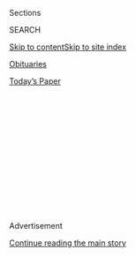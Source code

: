 <div id="app">

<div>

<div>

<div>

<div class="NYTAppHideMasthead css-1q2w90k e1suatyy0">

<div class="section css-ui9rw0 e1suatyy2">

<div class="css-eph4ug er09x8g0">

<div class="css-6n7j50">

</div>

<span class="css-1dv1kvn">Sections</span>

<div class="css-10488qs">

<span class="css-1dv1kvn">SEARCH</span>

</div>

[Skip to content](#site-content)[Skip to site
index](#site-index)

</div>

<div id="masthead-section-label" class="css-1wr3we4 eaxe0e00">

[Obituaries](https://www.nytimes3xbfgragh.onion/section/obituaries)

</div>

<div class="css-10698na e1huz5gh0">

</div>

</div>

<div id="masthead-bar-one" class="section hasLinks css-15hmgas e1csuq9d3">

<div class="css-uqyvli e1csuq9d0">

</div>

<div class="css-1uqjmks e1csuq9d1">

</div>

<div class="css-9e9ivx">

[](https://myaccount.nytimes3xbfgragh.onion/auth/login?response_type=cookie&client_id=vi)

</div>

<div class="css-1bvtpon e1csuq9d2">

[Today’s
Paper](https://www.nytimes3xbfgragh.onion/section/todayspaper)

</div>

</div>

</div>

</div>

<div data-aria-hidden="false">

<div id="site-content" data-role="main">

<div>

<div class="css-1aor85t" style="opacity:0.000000001;z-index:-1;visibility:hidden">

<div class="css-1hqnpie">

<div class="css-epjblv">

<span class="css-17xtcya">[Obituaries](/section/obituaries)</span><span class="css-x15j1o">|</span><span class="css-fwqvlz">Nina
Baym, Who Brought Novels by Women to Light, Dies at
82</span>

</div>

<div class="css-k008qs">

<div class="css-1iwv8en">

<span class="css-18z7m18"></span>

<div>

</div>

</div>

<span class="css-1n6z4y">https://nyti.ms/2MPdAE7</span>

<div class="css-1705lsu">

<div class="css-4xjgmj">

<div class="css-4skfbu" data-role="toolbar" data-aria-label="Social Media Share buttons, Save button, and Comments Panel with current comment count" data-testid="share-tools">

  - 
  - 
  - 
  - 
    
    <div class="css-6n7j50">
    
    </div>

  - 

</div>

</div>

</div>

</div>

</div>

</div>

<div class="css-13pd83m">

</div>

<div id="top-wrapper" class="css-1sy8kpn">

<div id="top-slug" class="css-l9onyx">

Advertisement

</div>

[Continue reading the main
story](#after-top)

<div class="ad top-wrapper" style="text-align:center;height:100%;display:block;min-height:250px">

<div id="top" class="place-ad" data-position="top" data-size-key="top">

</div>

</div>

<div id="after-top">

</div>

</div>

<div id="sponsor-wrapper" class="css-1hyfx7x">

<div id="sponsor-slug" class="css-19vbshk">

Supported by

</div>

[Continue reading the main
story](#after-sponsor)

<div id="sponsor" class="ad sponsor-wrapper" style="text-align:center;height:100%;display:block">

</div>

<div id="after-sponsor">

</div>

</div>

<div class="css-1vkm6nb ehdk2mb0">

# Nina Baym, Who Brought Novels by Women to Light, Dies at 82

</div>

<div class="css-79elbk" data-testid="photoviewer-wrapper">

<div class="css-z3e15g" data-testid="photoviewer-wrapper-hidden">

</div>

<div class="css-1a48zt4 ehw59r15" data-testid="photoviewer-children">

![<span class="css-16f3y1r e13ogyst0" data-aria-hidden="true">The
University of Illinois Prof. Nina Baym at home in 2005. “I wanted to
know where these women were,” she said, referring to forgotten women
writers of the 19th century. She found
them.</span><span class="css-cnj6d5 e1z0qqy90" itemprop="copyrightHolder"><span class="css-1ly73wi e1tej78p0">Credit...</span><span><span>L.
Brian
Stauffer</span></span></span>](https://static01.graylady3jvrrxbe.onion/images/2018/06/24/obituaries/24BAYM-OBIT/merlin_140063181_c2b03e4c-9b1d-43c6-823b-0ae0e476a67c-articleLarge.jpg?quality=75&auto=webp&disable=upscale)

</div>

</div>

<div class="css-xt80pu e12qa4dv0">

<div class="css-18e8msd">

<div class="css-vp77d3 epjyd6m0">

<div class="css-1baulvz">

By [<span class="css-1baulvz last-byline" itemprop="name">Neil
Genzlinger</span>](http://www.nytimes3xbfgragh.onion/by/neil-genzlinger)

</div>

</div>

  - June 22,
    2018

  - 
    
    <div class="css-4xjgmj">
    
    <div class="css-d8bdto" data-role="toolbar" data-aria-label="Social Media Share buttons, Save button, and Comments Panel with current comment count" data-testid="share-tools">
    
      - 
      - 
      - 
      - 
        
        <div class="css-6n7j50">
        
        </div>
    
      - 
    
    </div>
    
    </div>

</div>

</div>

<div class="section meteredContent css-1r7ky0e" name="articleBody" itemprop="articleBody">

<div class="css-1fanzo5 StoryBodyCompanionColumn">

<div class="css-53u6y8">

Nina Baym, a scholar who asked why so few women were represented in the
American literary canon, then spent her career working to correct that
imbalance, died on June 15 in Urbana, Ill. She was 82.

Her daughter, Nancy Baym, said the cause was complications of dementia.

Professor Baym, who taught English at [the University of Illinois at
Urbana-Champaign](https://news.illinois.edu/view/6367/663930 "University's obituary")
for more than 40 years, was writing a book about Nathaniel Hawthorne in
1975 when she began to wonder why 19th-century American literature was
so male-dominated. Hawthorne himself helped pique her curiosity. In 1855
he had [famously
complained](http://debrabrenegan.blogspot.com/2011/07/damned-mob-of-scribbling-women.html "Related blog post")
that “a damned mob of scribbling women” was cutting into his sales.

“I wanted to know where these women were,” she [recalled in an
interview](https://www.nytimes3xbfgragh.onion/1987/12/06/magazine/literary-feminism-comes-of-age.html "Article")
with The New York Times in 1987.

She went searching through library bookshelves and 19th-century
newspapers and magazines, looking for information about the absent women
writers. She found plenty of novels written by women in the 1800s, and
though they varied in quality, she concluded that many deserved more
than obscurity.

</div>

</div>

<div class="css-1fanzo5 StoryBodyCompanionColumn">

<div class="css-53u6y8">

“It’s too easy to say they weren’t any good,” Professor Baym said.
“Because it turns out that what’s considered good and what isn’t is
historically flexible.”

Her work in the mid-1970s coincided with a time of second-wave feminism,
when women were challenging the inherent sexism in political, social,
legal and intellectual spheres that had been dominated by white men.

Her 1978 book, “Woman’s Fiction: A Guide to Novels by and About Women in
America, 1820-1870,” was a foundational work in the field of feminist
literary history and criticism. It had chapters on writers like
[E.D.E.N.
Southworth](http://utc.iath.virginia.edu/sentimnt/southworthhp.html "About her"),
who wrote more than 60 novels, and Maria Jane McIntosh, whose “Two
Lives” in 1846 went through seven printings. Professor Baym, in her
introduction, explained why these types of novels were worthy of study.

“Today we hear of this literature, if at all, chiefly through detractors
who deplore the feminizing — and hence degradation — of the noble art of
letters,” she wrote. “A segment of literary history is thus lost to us,
a segment that may be of special interest today as we seek to recover
and understand the experiences of women.”

She continued: “I have not unearthed a forgotten Jane Austen or George
Eliot, or hit upon even one novel that I would propose to set alongside
‘The Scarlet Letter.’ Yet I cannot avoid the belief that ‘purely’
literary criteria, as they have been employed to identify the best
American works, have inevitably had a bias in favor of things male — in
favor, say, of whaling ships rather than the sewing circle as a symbol
of the human community; in favor of satires on domineering mothers,
shrewish wives, or betraying mistresses rather than tyrannical fathers,
abusive husbands, or philandering suitors.”

</div>

</div>

<div class="css-1fanzo5 StoryBodyCompanionColumn">

<div class="css-53u6y8">

She was born Nina Zippin on June 14, 1936, in Princeton, N.J., and grew
up in Brooklyn. [Her
father](https://www.nytimes3xbfgragh.onion/1995/05/20/obituaries/leo-zippin-90-dies-solved-math-puzzle.html "His obituary"),
Leo, was a noted mathematician, and her mother, Frances (Levinson)
Zippin, taught English in New York City public schools.

Professor Baym earned a bachelor’s degree at Cornell University and a
master’s at Radcliffe College. In the early 1960s she received her Ph.D
at Harvard and joined the University of Illinois faculty in 1963.

Her interests and writings encompassed the traditional canonical
American writers like Emerson and Thoreau. Among her early books was
“Shape of Hawthorne’s Career” (1976). She took up Hawthorne again in
“The Scarlet Letter: A Reading,” published in 1986.

But it was her work on female writers, and the accompanying exhortation
to re-examine how society judges what writing is significant, that
helped expand the reading lists of high schools and colleges to include
long-ignored women.

Her other books included “Women Writers of the American West,
1832-1927.” A book of her essays, “Feminism and American Literary
History” (1992), led with a 1981 essay that is still being studied and
quoted: “Melodramas of Beset Manhood: How Theories of American Fiction
Exclude Women Authors.”

Professor Baym had a chance to have a direct impact on the literature
presented to students when she served as general editor of several
editions of [The Norton Anthology of American
Literature](http://books.wwnorton.com/books/college-subject.aspx?id=4294983309),
the omnibus work used in many high schools and colleges. In her preface
to the fifth edition, in 1998, she noted the addition not only of a
number of female authors (among them [Catharine Maria
Sedgwick](http://www.womenhistoryblog.com/2012/01/catharine-maria-sedgwick.html "About her")
and [Fanny Fern](https://fannyfern.org/bio "About her")), but also of
pre-colonial stories by American Indians.

Professor Baym was a Guggenheim fellow in 1975 and a National Endowment
for the Humanities fellow in 1982. She retired as professor emerita at
Illinois in 2004.

</div>

</div>

<div class="css-1fanzo5 StoryBodyCompanionColumn">

<div class="css-53u6y8">

Her marriage to Gordon Baym, in 1958, ended in divorce in 1970. In
addition to her daughter, Nancy, she is survived by her husband, Jack
Stillinger, whom she married in 1971; a son, Geoffrey Baym; two
stepdaughters, Susan Stillinger and Mary Stillinger; two stepsons, Tom
Stillinger and Bob Stillinger; two grandsons; and four
step-grandchildren.

Numerous social-media posts from colleagues and former students paid
tribute to Professor Baym, citing both her writing and her excellence as
a teacher. One, on Twitter, was from Catherine Prendergast, a University
of Illinois English professor.

“Please read some American woman’s literature in her memory,” Dr.
Prendergast wrote.

</div>

</div>

<div class="css-cfo9c3">

</div>

</div>

<div>

</div>

<div>

</div>

<div>

</div>

<div>

<div id="bottom-wrapper" class="css-1ede5it">

<div id="bottom-slug" class="css-l9onyx">

Advertisement

</div>

[Continue reading the main
story](#after-bottom)

<div id="bottom" class="ad bottom-wrapper" style="text-align:center;height:100%;display:block;min-height:90px">

</div>

<div id="after-bottom">

</div>

</div>

</div>

</div>

</div>

## Site Index

<div>

</div>

## Site Information Navigation

  - [© <span>2020</span> <span>The New York Times
    Company</span>](https://help.nytimes3xbfgragh.onion/hc/en-us/articles/115014792127-Copyright-notice)

<!-- end list -->

  - [NYTCo](https://www.nytco.com/)
  - [Contact
    Us](https://help.nytimes3xbfgragh.onion/hc/en-us/articles/115015385887-Contact-Us)
  - [Work with us](https://www.nytco.com/careers/)
  - [Advertise](https://nytmediakit.com/)
  - [T Brand Studio](http://www.tbrandstudio.com/)
  - [Your Ad
    Choices](https://www.nytimes3xbfgragh.onion/privacy/cookie-policy#how-do-i-manage-trackers)
  - [Privacy](https://www.nytimes3xbfgragh.onion/privacy)
  - [Terms of
    Service](https://help.nytimes3xbfgragh.onion/hc/en-us/articles/115014893428-Terms-of-service)
  - [Terms of
    Sale](https://help.nytimes3xbfgragh.onion/hc/en-us/articles/115014893968-Terms-of-sale)
  - [Site
    Map](https://spiderbites.nytimes3xbfgragh.onion)
  - [Help](https://help.nytimes3xbfgragh.onion/hc/en-us)
  - [Subscriptions](https://www.nytimes3xbfgragh.onion/subscription?campaignId=37WXW)

</div>

</div>

</div>

</div>
